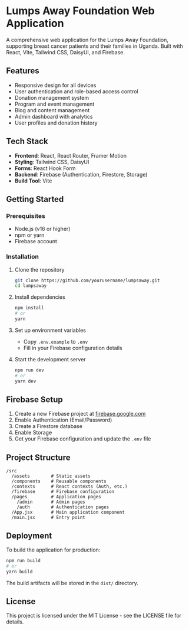 # Lumps Away Foundation Web Application

A comprehensive web application for the Lumps Away Foundation, supporting breast cancer patients and their families in Uganda. Built with React, Vite, Tailwind CSS, DaisyUI, and Firebase.

## Features

- Responsive design for all devices
- User authentication and role-based access control
- Donation management system
- Program and event management
- Blog and content management
- Admin dashboard with analytics
- User profiles and donation history

## Tech Stack

- **Frontend**: React, React Router, Framer Motion
- **Styling**: Tailwind CSS, DaisyUI
- **Forms**: React Hook Form
- **Backend**: Firebase (Authentication, Firestore, Storage)
- **Build Tool**: Vite

## Getting Started

### Prerequisites

- Node.js (v16 or higher)
- npm or yarn
- Firebase account

### Installation

1. Clone the repository
   ```bash
   git clone https://github.com/yourusername/lumpsaway.git
   cd lumpsaway
   ```

2. Install dependencies
   ```bash
   npm install
   # or
   yarn
   ```

3. Set up environment variables
   - Copy `.env.example` to `.env`
   - Fill in your Firebase configuration details

4. Start the development server
   ```bash
   npm run dev
   # or
   yarn dev
   ```

## Firebase Setup

1. Create a new Firebase project at [firebase.google.com](https://firebase.google.com)
2. Enable Authentication (Email/Password)
3. Create a Firestore database
4. Enable Storage
5. Get your Firebase configuration and update the `.env` file

## Project Structure

```
/src
  /assets        # Static assets
  /components    # Reusable components
  /contexts      # React contexts (Auth, etc.)
  /firebase      # Firebase configuration
  /pages         # Application pages
    /admin       # Admin pages
    /auth        # Authentication pages
  /App.jsx       # Main application component
  /main.jsx      # Entry point
```

## Deployment

To build the application for production:

```bash
npm run build
# or
yarn build
```

The build artifacts will be stored in the `dist/` directory.

## License

This project is licensed under the MIT License - see the LICENSE file for details.
